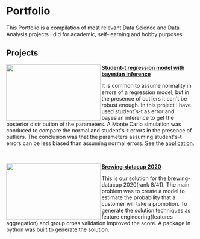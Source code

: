 # Portfolio
This Portfolio is a compilation of most relevant Data Science and Data Analysis projects I did for academic, self-learning and hobby purposes. 

## Projects

<img align="left" width="250" height="150" src="https://encrypted-tbn0.gstatic.com/images?q=tbn:ANd9GcSs-k7jNrqTO2H3J9Z7U0ZJVxw2-tV2mJzPUg&usqp=CAU"> **[Student-t regression model with bayesian inference](https://github.com/diego-renato/Student-t-Regression-with-Bayesian-inference)**

It is common to assume normality in errors of a regression model, but in the presence of outliers it can't be robust enough.
In this project I have used student´s-t as error and bayesian inference to get the posterior distribution of the parameters. A Monte Carlo simulation was conduced to compare the normal and student's-t errors in the presence of outliers. The conclusion was that the parameters assuming student's-t errors can be less biased than assuming normal errors.
See the [application](https://github.com/diego-renato/Student-t-Regression-with-Bayesian-inference/blob/master/Application.ipynb).

<br />

<img align="left" width="250" height="150" src="https://encrypted-tbn0.gstatic.com/images?q=tbn:ANd9GcTEY9ijJoZbifELxraV6xXRhBp71-ixzvws_w&usqp=CAU"> **[Brewing-datacup 2020](https://github.com/diego-renato/R-L-Solutions-BDC)**

This is our solution for the brewing-datacup 2020(rank 8/41). The main problem was to create a model to estimate the probability that a customer will take a promotion. To generate the solution techniques as feature engineering(features aggregation) and group cross validation improved the score. A package in python was built to generate the solution. 

<br />

